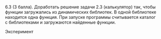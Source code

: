 6.3 (3 балла). Доработать решение задачи 2.3 (калькулятор) так, чтобы
функции загружались из динамических библиотек. В одной библиотеке
находится одна функция. При запуске программы считывается каталог с
библиотеками и загружаются найденные функции.

Эксперимент


